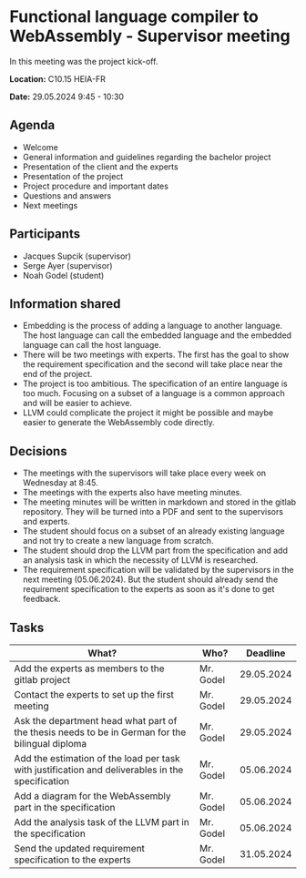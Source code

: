 # Functional language compiler to WebAssembly - Supervisor meeting

In this meeting was the project kick-off.

**Location:** C10.15 HEIA-FR

**Date:** 29.05.2024 9:45 - 10:30

## Agenda

* Welcome
* General information and guidelines regarding the bachelor project
* Presentation of the client and the experts
* Presentation of the project
* Project procedure and important dates
* Questions and answers
* Next meetings

## Participants

* Jacques Supcik (supervisor)
* Serge Ayer (supervisor)
* Noah Godel (student)

## Information shared

* Embedding is the process of adding a language to another language. The host language can call the embedded language and the embedded language can call the host language.
* There will be two meetings with experts. The first has the goal to show the requirement specification and the second will take place near the end of the project.
* The project is too ambitious. The specification of an entire language is too much. Focusing on a subset of a language is a common approach and will be easier to achieve.
* LLVM could complicate the project it might be possible and maybe easier to generate the WebAssembly code directly.

## Decisions

* The meetings with the supervisors will take place every week on Wednesday at 8:45.
* The meetings with the experts also have meeting minutes.
* The meeting minutes will be written in markdown and stored in the gitlab repository. They will be turned into a PDF and sent to the supervisors and experts.
* The student should focus on a subset of an already existing language and not try to create a new language from scratch.
* The student should drop the LLVM part from the specification and add an analysis task in which the necessity of LLVM is researched.
* The requirement specification will be validated by the supervisors in the next meeting (05.06.2024). But the student should already send the requirement specification to the experts as soon as it's done to get feedback.

## Tasks

What? | Who? | Deadline
---------------- | --- | ---
Add the experts as members to the gitlab project | Mr. Godel | 29.05.2024
Contact the experts to set up the first meeting | Mr. Godel | 29.05.2024
Ask the department head what part of the thesis needs to be in German for the bilingual diploma | Mr. Godel | 29.05.2024
Add the estimation of the load per task with justification and deliverables in the specification | Mr. Godel | 05.06.2024
Add a diagram for the WebAssembly part in the specification | Mr. Godel | 05.06.2024
Add the analysis task of the LLVM part in the specification | Mr. Godel | 05.06.2024
Send the updated requirement specification to the experts | Mr. Godel | 31.05.2024

